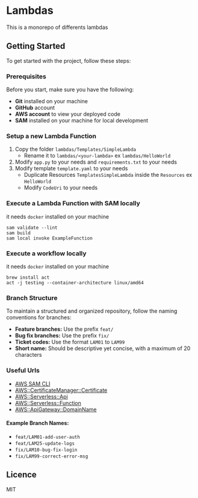 # Lambdas
This is a monorepo of differents lambdas


## Getting Started
To get started with the project, follow these steps:

### Prerequisites
Before you start, make sure you have the following:
- **Git** installed on your machine
- **GitHub** account
- **AWS account** to view your deployed code
- **SAM** installed on your machine for local development

### Setup a new Lambda Function
1. Copy the folder `lambdas/Templates/SimpleLambda`
    - Rename it to `lambdas/<your-lambda>` ex `lambdas/HelloWorld`
2. Modify `app.py` to your needs and `requirements.txt` to your needs
3. Modify template `template.yaml` to your needs
    - Duplicate Resources `TemplatesSimpleLambda` inside the `Resources` ex `HelloWorld`
    - Modify `CodeUri` to your needs

### Execute a Lambda Function with SAM locally
it needs `docker` installed on your machine
```
sam validate --lint
sam build
sam local invoke ExampleFunction
```

### Execute a workflow locally
it needs `docker` installed on your machine
```
brew install act
act -j testing --container-architecture linux/amd64
```

### Branch Structure
To maintain a structured and organized repository, follow the naming conventions for branches:

- **Feature branches:** Use the prefix `feat/`
- **Bug fix branches:** Use the prefix `fix/`
- **Ticket codes:** Use the format `LAM01` to `LAM99`
- **Short name:** Should be descriptive yet concise, with a maximum of 20 characters

### Useful Urls
- [AWS SAM CLI](https://docs.aws.amazon.com/serverless-application-model/latest/developerguide/serverless-sam-cli.html)
- [AWS::CertificateManager::Certificate](https://docs.aws.amazon.com/AWSCloudFormation/latest/UserGuide/aws-resource-certificatemanager-certificate.html)
- [AWS::Serverless::Api](https://docs.aws.amazon.com/AWSCloudFormation/latest/UserGuide/aws-resource-serverless-api.html)
- [AWS::Serverless::Function](https://docs.aws.amazon.com/AWSCloudFormation/latest/UserGuide/aws-resource-serverless-function.html)
- [AWS::ApiGateway::DomainName](https://docs.aws.amazon.com/AWSCloudFormation/latest/UserGuide/aws-resource-apigateway-domainname.html)

#### Example Branch Names:
- `feat/LAM01-add-user-auth`
- `feat/LAM25-update-logs`
- `fix/LAM10-bug-fix-login`
- `fix/LAM99-correct-error-msg`

## Licence
MIT
